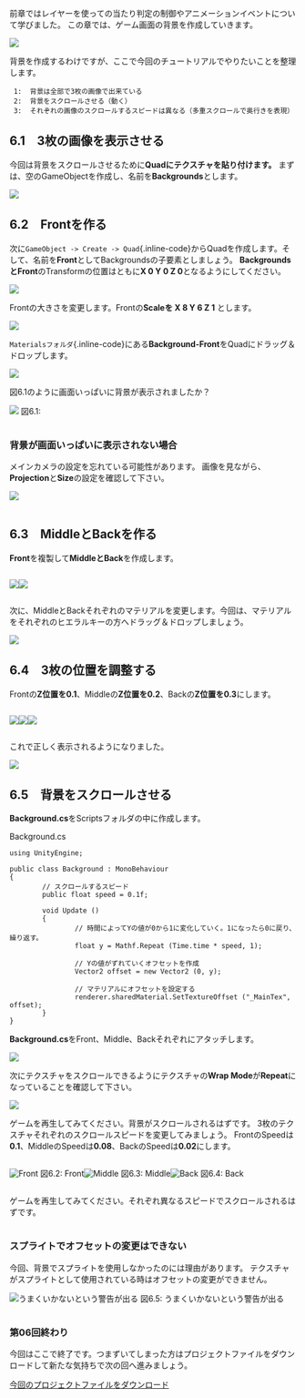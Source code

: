 前章ではレイヤーを使っての当たり判定の制御やアニメーションイベントについて学びました。
この章では、ゲーム画面の背景を作成していきます。

<div class="image">

![](wp-content/uploads/2d-shooting-game/game/images/06/background_1.png)

</div>

背景を作成するわけですが、ここで今回のチュートリアルでやりたいことを整理します。

<div class="emlistnum-code">

``` {.emlist}
 1:  背景は全部で3枚の画像で出来ている
 2:  背景をスクロールさせる（動く）
 3:  それぞれの画像のスクロールするスピードは異なる（多重スクロールで奥行きを表現）
```

</div>

<span id="h6-1"></span>6.1　3枚の画像を表示させる
-------------------------------------------------

今回は背景をスクロールさせるために**Quadにテクスチャを貼り付けます。**
まずは、空のGameObjectを作成し、名前を**Backgrounds**とします。

<div class="image">

![](wp-content/uploads/2d-shooting-game/game/images/06/create_backgrounds.png)

</div>

<span id="h6-2"></span>6.2　Frontを作る
---------------------------------------

次に`GameObject -> Create -> Quad`{.inline-code}からQuadを作成します。そして、名前を**Front**としてBackgroundsの子要素としましょう。
**BackgroundsとFront**のTransformの位置はともに**X 0 Y 0 Z
0**となるようにしてください。

<div class="image">

![](wp-content/uploads/2d-shooting-game/game/images/06/create_backgrounds_front.png)

</div>

Frontの大きさを変更します。Frontの**Scaleを X 8 Y 6 Z 1** とします。

<div class="image">

![](wp-content/uploads/2d-shooting-game/game/images/06/change_front_scale.png)

</div>

`Materialsフォルダ`{.inline-code}にある**Background-Front**をQuadにドラッグ＆ドロップします。

<div class="image">

![](wp-content/uploads/2d-shooting-game/game/images/06/drag_front_material.png)

</div>

図6.1のように画面いっぱいに背景が表示されましたか？

<div class="image">

![](wp-content/uploads/2d-shooting-game/game/images/06/changed_front_scale.png)
図6.1:

</div>

<div class="column">

### <span id="column-26"></span>背景が画面いっぱいに表示されない場合

メインカメラの設定を忘れている可能性があります。
画像を見ながら、**Projection**と**Size**の設定を確認して下さい。
<div class="image">

![](wp-content/uploads/2d-shooting-game/game/images/06/main_camera.png)

</div>

</div>

<span id="h6-3"></span>6.3　MiddleとBackを作る
----------------------------------------------

**Front**を複製して**MiddleとBack**を作成します。

<div style="display:flex">

<div class="image">

![](wp-content/uploads/2d-shooting-game/game/images/06/duplicate_front.png)

</div>

<div class="image">

![](wp-content/uploads/2d-shooting-game/game/images/06/created_middle_and_back.png)

</div>

</div>

次に、MiddleとBackそれぞれのマテリアルを変更します。今回は、マテリアルをそれぞれのヒエラルキーの方へドラッグ＆ドロップしましょう。

<div class="image">

![](wp-content/uploads/2d-shooting-game/game/images/06/drag_middle_and_back_material.png)

</div>

<span id="h6-4"></span>6.4　3枚の位置を調整する
-----------------------------------------------

Frontの**Z位置を0.1**、Middleの**Z位置を0.2**、Backの**Z位置を0.3**にします。

<div style="display:flex">

<div class="image">

![](wp-content/uploads/2d-shooting-game/game/images/06/front_position.png)

</div>

<div class="image">

![](wp-content/uploads/2d-shooting-game/game/images/06/middle_position.png)

</div>

<div class="image">

![](wp-content/uploads/2d-shooting-game/game/images/06/back_position.png)

</div>

</div>

これで正しく表示されるようになりました。

<div class="image">

![](wp-content/uploads/2d-shooting-game/game/images/06/background_2.png)

</div>

<span id="h6-5"></span>6.5　背景をスクロールさせる
--------------------------------------------------

**Background.cs**をScriptsフォルダの中に作成します。

<div class="source-code">

Background.cs

``` {.source}
using UnityEngine;

public class Background : MonoBehaviour
{
        // スクロールするスピード
        public float speed = 0.1f;

        void Update ()
        {
                // 時間によってYの値が0から1に変化していく。1になったら0に戻り、繰り返す。
                float y = Mathf.Repeat (Time.time * speed, 1);

                // Yの値がずれていくオフセットを作成
                Vector2 offset = new Vector2 (0, y);

                // マテリアルにオフセットを設定する
                renderer.sharedMaterial.SetTextureOffset ("_MainTex", offset);
        }
}
```

</div>

**Background.cs**をFront、Middle、Backそれぞれにアタッチします。

<div class="image">

![](wp-content/uploads/2d-shooting-game/game/images/06/attach_background.png)

</div>

次にテクスチャをスクロールできるようにテクスチャの**Wrap
Mode**が**Repeat**になっていることを確認して下さい。

<div class="image">

![](wp-content/uploads/2d-shooting-game/game/images/06/check_repeat.png)

</div>

ゲームを再生してみてください。背景がスクロールされるはずです。
3枚のテクスチャそれぞれのスクロールスピードを変更してみましょう。
FrontのSpeedは**0.1**、MiddleのSpeedは**0.08**、BackのSpeedは**0.02**にします。

<div style="display:flex">

<div class="image">

![Front](wp-content/uploads/2d-shooting-game/game/images/06/front_speed.png)
図6.2: Front

</div>

<div class="image">

![Middle](wp-content/uploads/2d-shooting-game/game/images/06/middle_speed.png)
図6.3: Middle

</div>

<div class="image">

![Back](wp-content/uploads/2d-shooting-game/game/images/06/back_speed.png)
図6.4: Back

</div>

</div>

ゲームを再生してみてください。それぞれ異なるスピードでスクロールされるはずです。

<div class="column">

### <span id="column-27"></span>スプライトでオフセットの変更はできない

今回、背景でスプライトを使用しなかったのには理由があります。
テクスチャがスプライトとして使用されている時はオフセットの変更ができません。
<div class="image">

![うまくいかないという警告が出る](wp-content/uploads/2d-shooting-game/game/images/06/sprite_offset.png)
図6.5: うまくいかないという警告が出る

</div>

</div>

### 第06回終わり

今回はここで終了です。つまずいてしまった方はプロジェクトファイルをダウンロードして新たな気持ちで次の回へ進みましょう。

[今回のプロジェクトファイルをダウンロード](./project/game_06_ShootingGame.zip)
